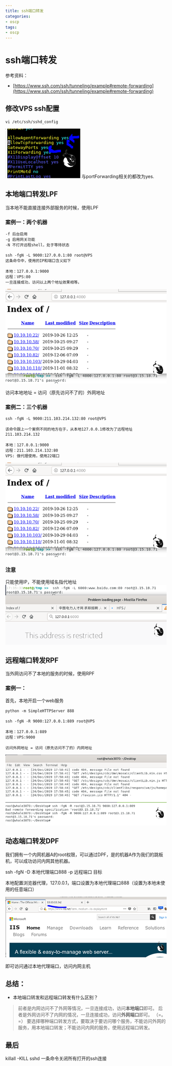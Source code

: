 ```yaml
---
title: ssh端口转发
categories:
- oscp
tags:
- oscp
---
```

ssh端口转发
===

参考资料：
- [https://www.ssh.com/ssh/tunneling/example#remote-forwarding](https://www.ssh.com/ssh/tunneling/example#remote-forwarding)

## 修改VPS ssh配置

`vi /etc/ssh/sshd_config`

![1](https://raw.githubusercontent.com/Whale3070/Whale3070.github.io/master/images/12-25-07/1.PNG)
与portForwarding相关的都改为yes.

## 本地端口转发LPF

当本地不能直接连接外部服务的时候，使用LPF

### 案例一：两个机器

```
-f 后台启用
-g 启用网关功能
-N 不打开远程shell，处于等待状态

ssh -fgN -L 9000:127.0.0.1:80 root@VPS 
这条命令中，使用的IP和端口含义如下

本地：127.0.0.1:9000
远程：VPS:80
一旦连接成功，访问以上两个地址效果相等。
```

![2](https://raw.githubusercontent.com/Whale3070/Whale3070.github.io/master/images/12-25-07/2.PNG)

访问本地地址 = 访问（原先访问不了的）外网地址

### 案例二：三个机器

```
ssh -fgN -L 9000:211.103.214.132:80 root@VPS

该命令跟上一个案例不同的地方在于，从本地127.0.0.1修改为了远程地址211.103.214.132

本地：127.0.0.1:9000
远程：211.103.214.132:80
VPS: 做代理使用，使用22端口
```
![3](https://raw.githubusercontent.com/Whale3070/Whale3070.github.io/master/images/12-25-07/3.PNG)

### 注意
只能使用IP，不能使用域名指代地址
![4](https://raw.githubusercontent.com/Whale3070/Whale3070.github.io/master/images/12-25-07/4.PNG)

## 远程端口转发RPF

当外网访问不了本地的服务的时候，使用RPF

### 案例一：
首先，本地开启一个web服务

```
python -m SimpleHTTPServer 888

ssh -fgN -R 9000:127.0.0.1:889 root@VPS

本地：127.0.0.1:889
远程：VPS:9000

访问外网地址 = 访问（原先访问不了的）内网地址
```
![6](https://raw.githubusercontent.com/Whale3070/Whale3070.github.io/master/images/12-25-07/6.PNG)

## 动态端口转发DPF

我们拥有一个内网机器A的root权限，可以通过DPF，是的机器A作为我们的跳板机，可以成功访问内网其他机器。

ssh -fgN -D 本地代理端口888 -p 远程端口 目标

本地配置浏览器代理，127.0.0.1，端口设置为本地代理端口888（设置为本地未使用的任意端口）


![5](https://raw.githubusercontent.com/Whale3070/Whale3070.github.io/master/images/12-25-07/5.PNG)

即可访问通过本地代理端口，访问内网主机

## 总结：
- 本地端口转发和远程端口转发有什么区别？

>前者是内网访问不了外网等情况，一旦连接成功，访问**本地端口**即可。
后者是外网访问不了内网的情况，一旦连接成功，访问**外网端口**即可。
（=。=）
要选择哪种端口转发方式，要取决于要访问哪个服务，不能访问外网的服务，用本地端口转发；不能访问内网的服务，使用远程端口转发。

## 最后

killall -KILL sshd
一条命令关闭所有打开的ssh连接

